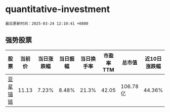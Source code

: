 # quantitative-investment

`最后更新时间：2025-03-24 12:10:41 +0800`

## 强势股票

|股票|当前价|当日涨跌幅|当日振幅|当日换手率|市盈率TTM|总市值|近10日涨跌幅|
|----|----|----|----|----|----|----|----|
|[亚星锚链](https://xueqiu.com/S/SH601890)|11.13|7.23%|8.48%|21.3%|42.05|106.78亿|44.36%|
